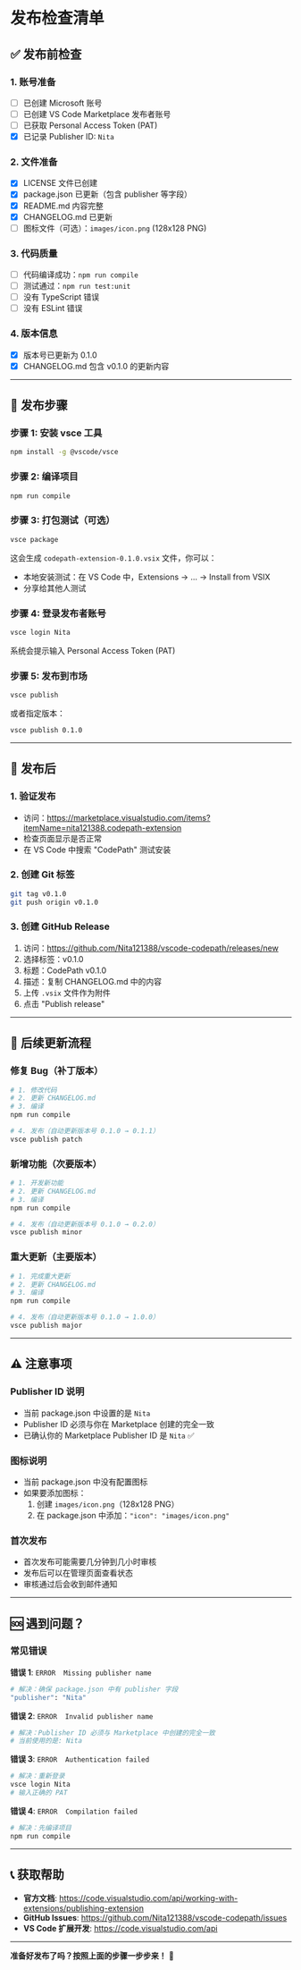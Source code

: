 # 发布检查清单

## ✅ 发布前检查

### 1. 账号准备
- [ ] 已创建 Microsoft 账号
- [ ] 已创建 VS Code Marketplace 发布者账号
- [ ] 已获取 Personal Access Token (PAT)
- [x] 已记录 Publisher ID: `Nita`

### 2. 文件准备
- [x] LICENSE 文件已创建
- [x] package.json 已更新（包含 publisher 等字段）
- [x] README.md 内容完整
- [x] CHANGELOG.md 已更新
- [ ] 图标文件（可选）：`images/icon.png` (128x128 PNG)

### 3. 代码质量
- [ ] 代码编译成功：`npm run compile`
- [ ] 测试通过：`npm run test:unit`
- [ ] 没有 TypeScript 错误
- [ ] 没有 ESLint 错误

### 4. 版本信息
- [x] 版本号已更新为 0.1.0
- [x] CHANGELOG.md 包含 v0.1.0 的更新内容

---

## 🚀 发布步骤

### 步骤 1: 安装 vsce 工具

```bash
npm install -g @vscode/vsce
```

### 步骤 2: 编译项目

```bash
npm run compile
```

### 步骤 3: 打包测试（可选）

```bash
vsce package
```

这会生成 `codepath-extension-0.1.0.vsix` 文件，你可以：
- 本地安装测试：在 VS Code 中，Extensions → ... → Install from VSIX
- 分享给其他人测试

### 步骤 4: 登录发布者账号

```bash
vsce login Nita
```

系统会提示输入 Personal Access Token (PAT)

### 步骤 5: 发布到市场

```bash
vsce publish
```

或者指定版本：

```bash
vsce publish 0.1.0
```

---

## 📝 发布后

### 1. 验证发布
- 访问：https://marketplace.visualstudio.com/items?itemName=nita121388.codepath-extension
- 检查页面显示是否正常
- 在 VS Code 中搜索 "CodePath" 测试安装

### 2. 创建 Git 标签

```bash
git tag v0.1.0
git push origin v0.1.0
```

### 3. 创建 GitHub Release
1. 访问：https://github.com/Nita121388/vscode-codepath/releases/new
2. 选择标签：v0.1.0
3. 标题：CodePath v0.1.0
4. 描述：复制 CHANGELOG.md 中的内容
5. 上传 `.vsix` 文件作为附件
6. 点击 "Publish release"

---

## 🔄 后续更新流程

### 修复 Bug（补丁版本）

```bash
# 1. 修改代码
# 2. 更新 CHANGELOG.md
# 3. 编译
npm run compile

# 4. 发布（自动更新版本号 0.1.0 → 0.1.1）
vsce publish patch
```

### 新增功能（次要版本）

```bash
# 1. 开发新功能
# 2. 更新 CHANGELOG.md
# 3. 编译
npm run compile

# 4. 发布（自动更新版本号 0.1.0 → 0.2.0）
vsce publish minor
```

### 重大更新（主要版本）

```bash
# 1. 完成重大更新
# 2. 更新 CHANGELOG.md
# 3. 编译
npm run compile

# 4. 发布（自动更新版本号 0.1.0 → 1.0.0）
vsce publish major
```

---

## ⚠️ 注意事项

### Publisher ID 说明
- 当前 package.json 中设置的是 `Nita`
- Publisher ID 必须与你在 Marketplace 创建的完全一致
- 已确认你的 Marketplace Publisher ID 是 `Nita` ✅

### 图标说明
- 当前 package.json 中没有配置图标
- 如果要添加图标：
  1. 创建 `images/icon.png`（128x128 PNG）
  2. 在 package.json 中添加：`"icon": "images/icon.png"`

### 首次发布
- 首次发布可能需要几分钟到几小时审核
- 发布后可以在管理页面查看状态
- 审核通过后会收到邮件通知

---

## 🆘 遇到问题？

### 常见错误

**错误 1**: `ERROR  Missing publisher name`
```bash
# 解决：确保 package.json 中有 publisher 字段
"publisher": "Nita"
```

**错误 2**: `ERROR  Invalid publisher name`
```bash
# 解决：Publisher ID 必须与 Marketplace 中创建的完全一致
# 当前使用的是: Nita
```

**错误 3**: `ERROR  Authentication failed`
```bash
# 解决：重新登录
vsce login Nita
# 输入正确的 PAT
```

**错误 4**: `ERROR  Compilation failed`
```bash
# 解决：先编译项目
npm run compile
```

---

## 📞 获取帮助

- **官方文档**: https://code.visualstudio.com/api/working-with-extensions/publishing-extension
- **GitHub Issues**: https://github.com/Nita121388/vscode-codepath/issues
- **VS Code 扩展开发**: https://code.visualstudio.com/api

---

**准备好发布了吗？按照上面的步骤一步步来！** 🚀
